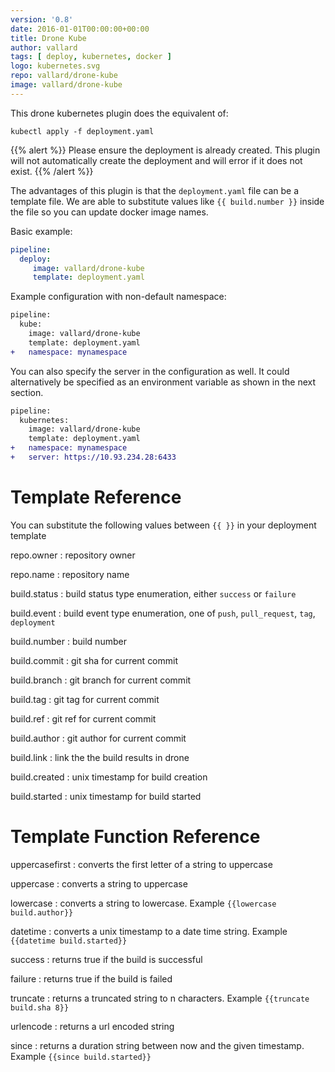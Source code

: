 ```yaml
---
version: '0.8'
date: 2016-01-01T00:00:00+00:00
title: Drone Kube
author: vallard
tags: [ deploy, kubernetes, docker ]
logo: kubernetes.svg
repo: vallard/drone-kube
image: vallard/drone-kube
---
```


This drone kubernetes plugin does the equivalent of:

```nohighlight
kubectl apply -f deployment.yaml
```

{{% alert %}}
Please ensure the deployment is already created. This plugin will not automatically create the deployment and will error if it does not exist.
{{% /alert %}}

The advantages of this plugin is that the `deployment.yaml` file can be a template file.  We are able to substitute values like `{{ build.number }}` inside the file so you can update docker image names.

Basic example:

```yaml
pipeline:
  deploy:
     image: vallard/drone-kube
     template: deployment.yaml
```

Example configuration with non-default namespace:

```diff
pipeline:
  kube:
    image: vallard/drone-kube
    template: deployment.yaml
+   namespace: mynamespace
```

You can also specify the server in the configuration as well.  It could alternatively be specified as an environment variable as shown in the next section.

```diff
pipeline:
  kubernetes:
    image: vallard/drone-kube
    template: deployment.yaml
+   namespace: mynamespace
+   server: https://10.93.234.28:6433
```

# Template Reference

You can substitute the following values between `{{ }}` in your deployment template

repo.owner
: repository owner

repo.name
: repository name

build.status
: build status type enumeration, either `success` or `failure`

build.event
: build event type enumeration, one of `push`, `pull_request`, `tag`, `deployment`

build.number
: build number

build.commit
: git sha for current commit

build.branch
: git branch for current commit

build.tag
: git tag for current commit

build.ref
: git ref for current commit

build.author
: git author for current commit

build.link
: link the the build results in drone

build.created
: unix timestamp for build creation

build.started
: unix timestamp for build started

# Template Function Reference

uppercasefirst
: converts the first letter of a string to uppercase

uppercase
: converts a string to uppercase

lowercase
: converts a string to lowercase. Example `{{lowercase build.author}}`

datetime
: converts a unix timestamp to a date time string. Example `{{datetime build.started}}`

success
: returns true if the build is successful

failure
: returns true if the build is failed

truncate
: returns a truncated string to n characters. Example `{{truncate build.sha 8}}`

urlencode
: returns a url encoded string

since
: returns a duration string between now and the given timestamp. Example `{{since build.started}}`
